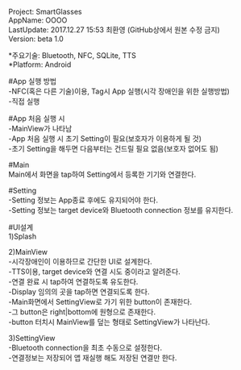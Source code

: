 Project: SmartGlasses  
AppName: OOOO  
LastUpdate: 2017.12.27 15:53 최환영 (GitHub상에서 원본 수정 금지)  
Version: beta 1.0  

*주요기술: Bluetooth, NFC, SQLite, TTS  
*Platform: Android  

#App 실행 방법  
-NFC(혹은 다른 기술)이용, Tag시 App 실행(시각 장애인을 위한 실행방법)  
-직접 실행  

#App 처음 실행 시  
-MainView가 나타남  
-App 처음 실행 시 초기 Setting이 필요(보호자가 이용하게 될 것)  
-초기 Setting을 해두면 다음부터는 건드릴 필요 없음(보호자 없어도 됨)  

#Main  
Main에서 화면을 tap하여 Setting에서 등록한 기기와 연결한다.  

#Setting   
-Setting 정보는 App종료 후에도 유지되어야 한다.  
-Setting 정보는 target device와 Bluetooth connection 정보를 유지한다.  

#UI설계  
1)Splash  

2)MainView  
-시각장애인이 이용하므로 간단한 UI로 설계한다.  
-TTS이용, target device와 연결 시도 중이라고 알려준다.  
-연결 완료 시 tap하여 연결하도록 유도한다.  
-Display 임의의 곳을 tap하면 연결되도록 한다.  
-Main화면에서 SettingView로 가기 위한 button이 존재한다.  
-그 button은 right|bottom에 원형으로 존재한다.  
-button 터치시 MainView를 덮는 형태로 SettingView가 나타난다.  
 
3)SettingView  
-Bluetooth connection을 최초 수동으로 설정한다.  
-연결정보는 저장되어 앱 재실행 해도 저장된 연결만 한다.  

